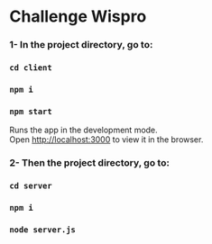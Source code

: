 # Challenge Wispro

### 1- In the project directory, go to:

### `cd client`

### `npm i`

### `npm start`

Runs the app in the development mode.\
Open [http://localhost:3000](http://localhost:3000) to view it in the browser.

### 2- Then the project directory, go to:

### `cd server`

### `npm i`

### `node server.js`

